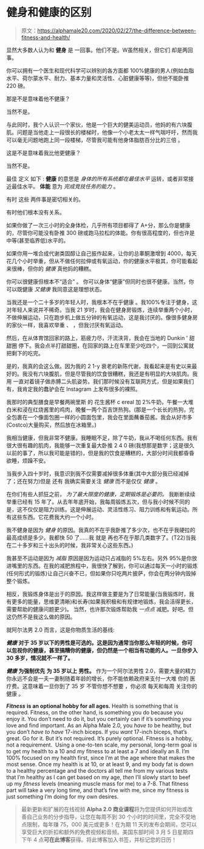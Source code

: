 # 健身和健康的区别

> 原文：<https://alphamale20.com/2020/02/27/the-difference-between-fitness-and-health/>

显然大多数人认为和 **健身** 是 一回事。他们不是。W虽然相关，但它们 却是两回事。

你可以拥有一个医生和现代科学可以辨别的各方面都 100%健康的男人(例如血脂水平、荷尔蒙水平、耐力、基本力量和灵活性、心脏健康等等)，但他不能卧推 220 磅。

那是不是意味着他不健康？

当然不是。

与此同时，我个人认识一个家伙，他是一个巨大的健美运动员，他妈的有六块腹肌。问题是当他走上一段很长的楼梯时，他像一个小老太太一样气喘吁吁，然而我可以毫无问题地跑上同一段楼梯，尽管我可能有他身体脂肪百分比的三倍 。

这是不是意味着我比他更健康？

当然不是。

最佳 定义 如下 : **健康** 的意思是 *身体的所有系统都在最佳水平* 运转，或者非常接近最佳水平。 **体能** 意为 *完成竞技任务的能力* 。

有时 这些 两件事是密切相关的。

有时他们根本没有关系。

如果你做了一次三小时的全身体检，几乎所有项目都得了 A+分，那么你是健康的，尽管你可能没有卧推 300 磅或跑马拉松的体能。你有很高程度的，但也许是中等(甚至临界低)水平的。

如果你用一堆合成代谢类固醇让自己振作起来，让你的总睾酮激增到 4000，每天花几个小时举重，但从不做任何拉伸或有氧运动，你的健康水平极其，你可能看起来很棒，但你的 *健康* 真他妈的糟糕。

你可以很健康但根本不“适合” 。 你可以身体“健康”但同时也很不健康。当然，你可以既健康 *又健康* 我同意这是理想状态。

当我还是一个二十多岁的年轻人时，我根本不在乎健康 。我100%专注于健身，这对年轻人来说并不稀奇。当我 21 岁时，我会在健身房锻炼，连续举重两个小时，不做伸展运动，只在跑步机上做五分钟的有氧运动，这是我讨厌的。像很多健身房的家伙一样，我喜欢举重 、 ，但我讨厌有氧运动。

然后，在从体育馆回家的路上，筋疲力尽，汗流浃背，我会在当地的 Dunkin ' 甜甜圈 停下。我会点半打甜甜圈，在回家的路上在车里至少吃四个，一回到公寓就把剩下的吃完。

是的，我真的会这么做。因为我的 2 1-y 衰老的新陈代谢，我看起来是有史以来最好的。我没有六块腹肌，但是尽管我的饮食很糟糕，我还是有明显的大块肌肉。我 用 一直对着镜子做赤膊二头肌姿势。我们那时候没有互联网方式，但是如果我们有，我肯定我的蠢驴会在 Instagram 上发布很多的裸照。

我那时的典型膳食是早餐两碗里斯 的 花生酱杯 c ereal 加 2%牛奶，午餐一大堆白米和浸在红烧酱里的鸡肉，晚餐一两个百吉饼热狗。(那是一个长长的热狗，完全包裹在一个像面包圈一样的小圆面包里，我会在里面蘸番茄酱。我会从好市多(Costco)大量购买，然后放在冰箱里。)

我相当健康，但我非常不健康。我睡眠不足，除了牛奶，我从不喝任何东西。我有很大很有趣的肌肉，我能够一次重复最大卧推 2 4 0 磅(我想那是数字；这是很久以前的事了，所以我可能是错的)，但是我的饮食是糟糕的，大部分时间我都昏昏欲睡，烦躁不安。

当我步入四十岁时，我意识到我不仅需要减掉很多体重(其中大部分我已经减掉了；还在努力)但是 还有 我确实需要关注 *健康* 而不是仅仅 *健康* 。

在你们有些人抓狂之前， *为了最大限度的健康，定期锻炼是必要的。* 我断断续续举重已经有 15 年了。从去年年底开始，我每周锻炼五次，但与我小时候不同的是，这不仅仅是阻力训练。这是伸展运动、灵活性练习、阻力训练和有氧运动。所有这些东西。它花费我大约一个小时。

我不健身是因为 *健身* 的原因。我真的不在乎我卧推了多少次，也不在乎我硬拉的最高成绩是多少。我都快 50 了……我 就是 再也不在乎那几类数字了。(T22)当我在二十多岁和三十出头的时候，我非常关心这些东西。)

我甚至不运动是因为 *减脂* 原因是因为运动只占减脂的 5%左右。另外 95%是你放进嘴里的东西。在我的减肥旅程中，我很快了解到，你可以通过每天一小时的锻炼(任何形式的锻炼)让自己兴奋不已，但如果你只吃两片披萨，你会在两分钟内毁掉整个锻炼。

相反，我锻炼身体是出于的原因。我这样做主要是为了日常能量(当我锻炼时，我有更多的能量，思维更清晰)和长寿(如果我积极和有规律地锻炼，我会活得更长，需要帮助的健康问题更少)。 当然，也许那次锻炼帮助我 *一点点* 减肥。好吧。但这仍然不是我这么做的原因。

就阿尔法男 2.0 而言，这是你物质生活的基线:

***健康*** **对于 35 岁以下的男性是可选的。这是因为通常当你那么年轻的时候，你可以忽视你的健康，甚至搞糟你的健康，但仍然是一个相当有功能的人。一旦你步入 30 多岁，情况就不一样了。**

***健康*** **为强制优先** **为 35 岁以上** **男性。** 作为一个阿尔法男性 2.0，需要大量的精力你永远不会是一夫一妻制随着年龄的增长，你不能依赖政府来支付一大堆 你的 医疗费。这意味着一旦你到了 35 岁 不管你想不想要 ，你必须 每天和每周 关注你的健康 。

***Fitness*** **is an optional hobby for all ages.** Health is something that is required. Fitness, on the other hand, is something you do because you enjoy it. You don’t need to do it, but you certainly can if it’s something you love and find important. As an Alpha Male 2.0, you *have* *to* be healthy, but you don’t *have* *to* *have* 17-inch biceps. If you *want* 17-inch biceps, that’s great. Go for it. But it’s not required. It’s purely optional. Fitness is a hobby, not a requirement.  Using a one-to-ten scale, my personal, long-term goal is to get my health to a 10 and my fitness to at least a 7 and ideally an 8\. I’m 100% focused on my health first, since I’m at the age where that makes the most sense. Once my health is at 10, or at least 9, and my body fat is down to a healthy percentage and the doctors all tell me from my various tests that I’m healthy as I can get based on my age, *then* I’ll slowly start to beef up my *fitness* levels (meaning muscle mass for me) to a 7-8\. That fitness part will take a very long time, and that’s fine with me, since my fitness is just something I’m doing for my own desires.

> 最新更新和扩展的在线视频 **Alpha 2.0 商业课程**将为您提供如何开始或改善自己业务的分步指导，让您在每周不到 30 个小时的时间里，完全不受地点限制，每年赚 75，000 美元或更多！在为期 11 天的发布会期间，您可以享受巨大的折扣和额外的免费视频和音频。美国东部时间 3 月 5 日星期四下午 4 点**可在此博客**获得。将此博客加入书签，并标记您的日历！